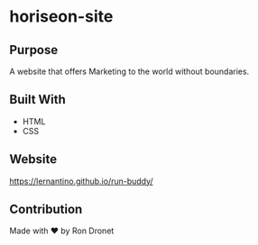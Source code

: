 # horiseon-site

## Purpose
A website that offers Marketing to the world without boundaries.

## Built With
* HTML
* CSS

## Website
https://lernantino.github.io/run-buddy/

## Contribution
Made with ❤️ by Ron Dronet
